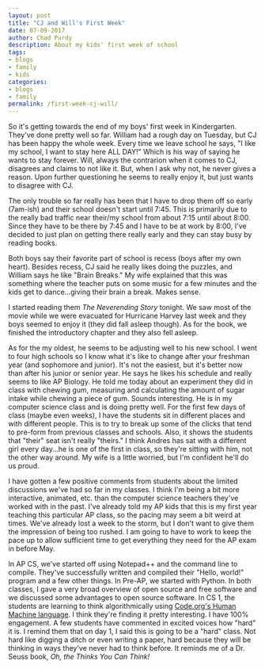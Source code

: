 ```yaml
---
layout: post
title: "CJ and Will's First Week"
date: 07-09-2017
author: Chad Purdy
description: About my kids' first week of school
tags:
- blogs
- family
- kids
categories:
- blogs
- family
permalink: /first-week-cj-will/
---
```

So it's getting towards the end of my boys' first week in Kindergarten.  They've done pretty well so far.  William had a rough day on Tuesday, but CJ has been happy the whole week.  Every time we leave school he says, "I like my school, I want to stay here ALL DAY!" Which is his way of saying he wants to stay forever.  Will, always the contrarion when it comes to CJ, disagrees and claims to not like it.  But, when I ask why not, he never gives a reason.  Upon further questioning he seems to really enjoy it, but just wants to disagree with CJ.  

The only trouble so far really has been that I have to drop them off so early (7am-ish) and their school doesn't start until 7:45.  This is primarily due to the really bad traffic near their/my school from about 7:15 until about 8:00.  Since they have to be there by 7:45 and I have to be at work by 8:00, I've decided to just plan on getting there really early and they can stay busy by reading books. 

Both boys say their favorite part of school is recess (boys after my own heart).  Besides recess, CJ said he really likes doing the puzzles, and William says he like "Brain Breaks."  My wife explained that this was something where the teacher puts on some music for a few minutes and the kids get to dance...giving their brain a break.  Makes sense. 

I started reading them <i>The Neverending Story</i> tonight.  We saw most of the movie while we were evacuated for Hurricane Harvey last week and they boys seemed to enjoy it (they did fall asleep though).  As for the book, we finished the introductory chapter and they also fell asleep.

As for the my oldest, he seems to be adjusting well to his new school. I went to four high schools so I know what it's like to change after your freshman year (and sophomore and junior).  It's not the easiest, but it's better now than after his junior or senior year.  He says he likes his schedule and really seems to like AP Biology.  He told me today about an experiment they did in class with chewing gum, measuring and calculating the amount of sugar intake while chewing a piece of gum.  Sounds interesting.  He is in my computer science class and is doing pretty well.  For the first few days of class (maybe even weeks), I have the students sit in different places and with different people.  This is to try to break up some of the clicks that tend to pre-form from previous classes and schools.  Also, it shows the students that "their" seat isn't really "theirs."  I think Andres has sat with a different girl every day...he is one of the first in class, so they're sitting with him, not the other way around.  My wife is  a little worried, but I'm confident he'll do us proud.  

I have gotten a few positive comments from students about the limited discussions we've had so far in my classes.  I think I'm being a bit more interactive, animated, etc. than the computer science teachers they've worked with in the past.  I've already told my AP kids that this is my first year teaching this particular AP class, so the pacing may seem a bit weird at times.  We've already lost a week to the storm, but I don't want to give them the impression of being too rushed.  I am going to have to work to keep the pace up to allow sufficient time to get everything they need for the AP exam in before May.

In AP CS, we've started off using Notepad++ and the command line to compile.  They've successfully written and compiled their "Hello, world!" program and a few other things.  In Pre-AP, we started with Python.  In both classes, I gave a very broad overview of open source and free software and we discussed some advantages to open source software.  In CS 1, the students are learning to think algorithmically using <a href="https://docs.google.com/document/d/1OGN091PuMtj8mrRLpfhV1oGJxz9dHDaqwJ-PGyenxbU/export?format=pdf">Code.org's Human Machine language</a>.  I think they're finding it pretty interesting. I have 100% engagement.  A few students have commented in excited voices how "hard" it is.  I remind them that on day 1, I said this is going to be a "hard" class.  Not hard like digging a ditch or even writing a paper, hard because they will be thinking in ways they've never had to think before.  It reminds me of a Dr. Seuss book, <i>Oh, the Thinks You Can Think!</i>      